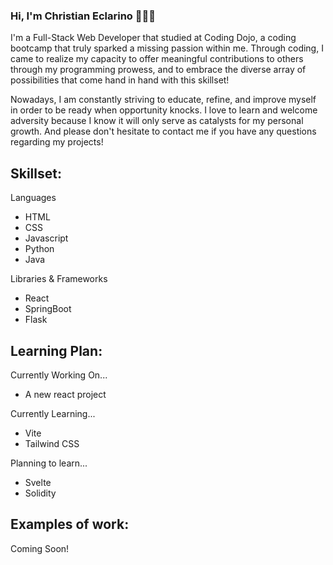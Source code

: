 ### Hi, I'm Christian Eclarino 👋👨‍💻

I'm a Full-Stack Web Developer that studied at Coding Dojo, a coding bootcamp that truly sparked a missing passion within me. Through coding, I came to realize my capacity to offer meaningful contributions to others through my programming prowess, and to embrace the diverse array of possibilities that come hand in hand with this skillset!

Nowadays, I am constantly striving to educate, refine, and improve myself in order to be ready when opportunity knocks. I love to learn and welcome adversity because I know it will only serve as catalysts for my personal growth. And please don't hesitate to contact me if you have any questions regarding my projects!

## Skillset:

Languages
* HTML
* CSS
* Javascript
* Python
* Java
  
Libraries & Frameworks
* React
* SpringBoot
* Flask

## Learning Plan:

Currently Working On... 
* A new react project

Currently Learning...
* Vite
* Tailwind CSS

Planning to learn...
* Svelte
* Solidity

## Examples of work:

Coming Soon!

<!--
**ChrisCarino1/ChrisCarino1** is a ✨ _special_ ✨ repository because its `README.md` (this file) appears on your GitHub profile.

Here are some ideas to get you started:

- 🔭 I’m currently working on ...
- 🌱 I’m currently learning ...
- 👯 I’m looking to collaborate on ...
- 🤔 I’m looking for help with ...
- 💬 Ask me about ...
- 📫 How to reach me: ...
- 😄 Pronouns: ...
- ⚡ Fun fact: ...
-->
